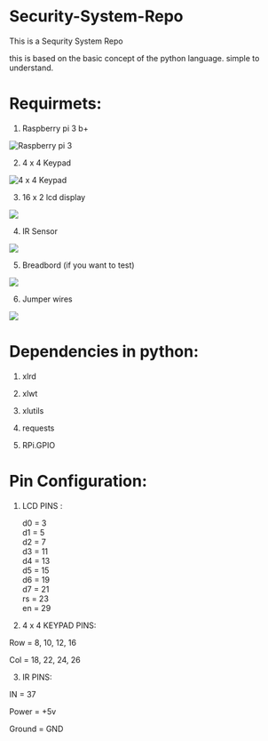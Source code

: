 # Security-System-Repo

This is a Sequrity System Repo

this is based on the basic concept of the python language.
simple to understand.

# Requirmets:

1. Raspberry pi 3 b+

![Raspberry pi 3](Images/image_2.jpg)

2. 4 x 4 Keypad 

![4 x 4 Keypad](Images/image_7.png)

3. 16 x 2 lcd display

![](Images/image_5.jpg)

4. IR Sensor

![](Images/image_6.jpg)

5. Breadbord (if you want to test)

![](Images/image_1.jpg)

6. Jumper wires

![](Images/image_3.jpg)

# Dependencies in python:

1. xlrd 

2. xlwt

3. xlutils

4. requests

5. RPi.GPIO


# Pin Configuration:

1. LCD PINS : 

    d0 = 3  
    d1 = 5  
    d2 = 7  
    d3 = 11  
    d4 = 13  
    d5 = 15  
    d6 = 19  
    d7 = 21  
    rs = 23  
    en = 29  

2. 4 x 4 KEYPAD PINS:

Row = 8, 10, 12, 16

Col = 18, 22, 24, 26

3. IR PINS:

IN = 37

Power = +5v

Ground = GND
